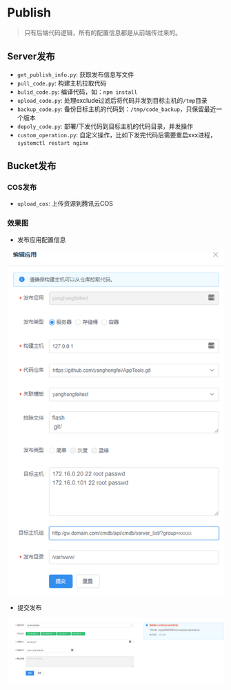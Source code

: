 # Publish
> 只有后端代码逻辑，所有的配置信息都是从前端传过来的。

## Server发布
- `get_publish_info.py`: 获取发布信息写文件
- `pull_code.py`: 构建主机拉取代码
- `bulid_code.py`: 编译代码，如：`npm install`
- `upload_code.py`: 处理exclude过滤后将代码并发到目标主机的`/tmp`目录
- `backup_code.py`: 备份目标主机的代码到：`/tmp/code_backup`，只保留最近一个版本
- `depoly_code.py`: 部署/下发代码到目标主机的代码目录，并发操作
- `custom_operation.py`: 自定义操作，比如下发完代码后需要重启xxx进程， `systemctl restart nginx`

## Bucket发布
### COS发布
- `upload_cos`: 上传资源到腾讯云COS

### 效果图
- 发布应用配置信息

![PublishApp](images/publish_edit.png)
- 提交发布

![PublishCommit](images/commit_publish.png)
